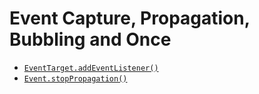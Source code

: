 # Event Capture, Propagation, Bubbling and Once
+ [`EventTarget.addEventListener()`](https://developer.mozilla.org/zh-CN/docs/Web/API/EventTarget/addEventListener)
+ [`Event.stopPropagation()`](https://developer.mozilla.org/en-US/docs/Web/API/Event/stopPropagation)